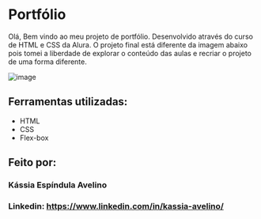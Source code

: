 # Portfólio
Olá, Bem vindo ao meu projeto de portfólio.
Desenvolvido através do curso de HTML e CSS da Alura.
O projeto final está diferente da imagem abaixo pois tomei a liberdade de explorar o conteúdo das aulas e recriar o projeto de uma forma diferente.

![image](https://user-images.githubusercontent.com/77756047/211304452-220fedf0-f91b-490f-8a65-a60ce860bc5c.png)

## Ferramentas utilizadas:

* HTML
* CSS
* Flex-box

## Feito por:
### Kássia Espíndula Avelino

### Linkedin: https://www.linkedin.com/in/kassia-avelino/
